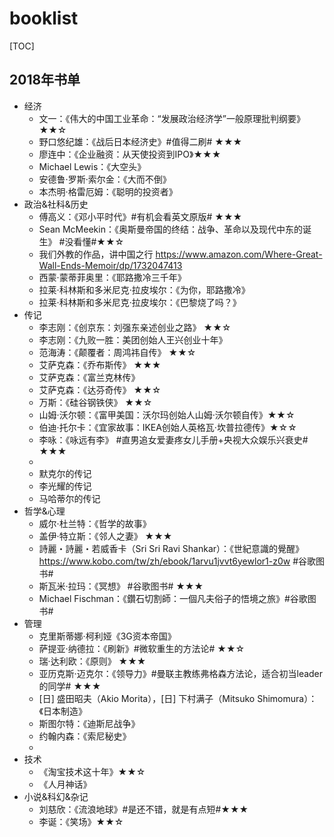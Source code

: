 # booklist

[TOC]

## 2018年书单
* 经济
    * 文一：《伟大的中国工业革命：“发展政治经济学”一般原理批判纲要》  ★★☆
    * 野口悠纪雄：《战后日本经济史》#值得二刷# ★★★
    * 廖连中：《企业融资：从天使投资到IPO》★★★
    * Michael Lewis：《大空头》
    * 安德鲁·罗斯·索尔金：《大而不倒》
    * 本杰明·格雷厄姆：《聪明的投资者》
* 政治&社科&历史
    * 傅高义：《邓小平时代》#有机会看英文原版# ★★★
    * Sean McMeekin：《奥斯曼帝国的终结：战争、革命以及现代中东的诞生》 #没看懂#★★☆
    * 我们外教的作品，讲中国之行 https://www.amazon.com/Where-Great-Wall-Ends-Memoir/dp/1732047413 
    *  西蒙·蒙蒂菲奥里：《耶路撒冷三千年》
    * 拉莱·科林斯和多米尼克·拉皮埃尔：《为你，耶路撒冷》
    * 拉莱·科林斯和多米尼克·拉皮埃尔：《巴黎烧了吗？》
* 传记
    * 李志刚：《创京东：刘强东亲述创业之路》 ★★☆
    * 李志刚：《九败一胜：美团创始人王兴创业十年》
    * 范海涛：《颠覆者：周鸿祎自传》 ★★☆
    * 艾萨克森：《乔布斯传》 ★★★
    * 艾萨克森：《富兰克林传》
    * 艾萨克森：《达芬奇传》 ★★☆
    * 万斯：《硅谷钢铁侠》 ★★☆
    * 山姆·沃尔顿：《富甲美国：沃尔玛创始人山姆·沃尔顿自传》★★☆
    * 伯迪·托尔卡：《宜家故事：IKEA创始人英格瓦·坎普拉德传》★☆☆
    * 李咏：《咏远有李》 #直男追女爱妻疼女儿手册+央视大众娱乐兴衰史#  ★★★
    * 
    * 默克尔的传记
    * 李光耀的传记
    * 马哈蒂尔的传记
* 哲学&心理
    * 威尔·杜兰特：《哲学的故事》
    * 盖伊·特立斯：《邻人之妻》 ★★★
    * 詩麗・詩麗・若威香卡（Sri Sri Ravi Shankar）：《世紀意識的覺醒》https://www.kobo.com/tw/zh/ebook/1arvu1jvvt6yewlor1-z0w #谷歌图书#
    * 斯瓦米·拉玛：《冥想》 #谷歌图书# ★★★
    * Michael Fischman：《鑽石切割師：一個凡夫俗子的悟境之旅》#谷歌图书#
* 管理
    * 克里斯蒂娜·柯利娅《3G资本帝国》
    * 萨提亚·纳德拉：《刷新》#微软重生的方法论# ★★☆
    * 瑞·达利欧：《原则》 ★★★
    * 亚历克斯·迈克尔：《领导力》#曼联主教练弗格森方法论，适合初当leader的同学# ★★★
    * [日] 盛田昭夫（Akio Morita），[日] 下村满子（Mitsuko Shimomura）：《日本制造》
    * 斯图尔特：《迪斯尼战争》
    * 约翰内森：《索尼秘史》
    * 
* 技术
    * 《淘宝技术这十年》★★☆
    * 《人月神话》
* 小说&科幻&杂记
    * 刘慈欣：《流浪地球》#是还不错，就是有点短#★★★
    * 李诞：《笑场》★★☆
